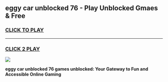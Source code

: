 
## eggy car unblocked 76 - Play Unblocked Gmaes & Free
<h3>
<a href="https://news.freeplayer.one?title=eggy_car_unblocked_76&ref=16F">CLICK TO PLAY</a></h3>
<hr>

<h3>
<a href="https://news.freeplayer.one?title=eggy_car_unblocked_76&ref=16F">CLICK 2 PLAY</a>
  
</h3>

<a href="https://news.freeplayer.one?title=eggy_car_unblocked_76&ref=16F/"><img src="https://clearcache.store/games.png"></a>


**eggy car unblocked 76 games unblocked: Your Gateway to Fun and Accessible Online Gaming**

